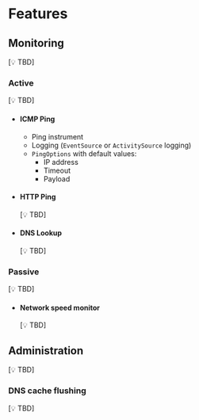 ﻿# Features

## Monitoring
[💡 TBD]

### Active
[💡 TBD]

* #### ICMP Ping
  - Ping instrument
  - Logging (`EventSource` or `ActivitySource` logging)
  - `PingOptions` with default values:
    - IP address
    - Timeout
    - Payload

* #### HTTP Ping
  [💡 TBD]

* #### DNS Lookup
  [💡 TBD]

### Passive
[💡 TBD]

* #### Network speed monitor
  [💡 TBD]

## Administration
[💡 TBD]

### DNS cache flushing
[💡 TBD]
